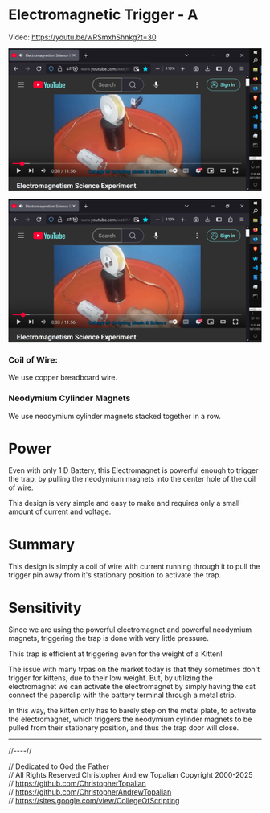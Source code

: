 # Electromagnetic Trigger - A

Video: https://youtu.be/wRSmxhShnkg?t=30

![001](textures/001.PNG)  

![002](textures/002.PNG)  

### Coil of Wire:
We use copper breadboard wire.

### Neodymium Cylinder Magnets
We use neodymium cylinder magnets stacked together in a row.  

# Power
Even with only 1 D Battery, this Electromagnet is powerful enough to trigger the trap, by pulling the neodymium magnets into the center hole of the coil of wire.

This design is very simple and easy to make and requires only a small amount of current and voltage.

# Summary
This design is simply a coil of wire with current running through it to pull the trigger pin away from it's stationary position to activate the trap.  

# Sensitivity
Since we are using the powerful electromagnet and powerful neodymium magnets, triggering the trap is done with very little pressure.  

Thiis trap is efficient at triggering even for the weight of a Kitten!  

The issue with many trpas on the market today is that they sometimes don't trigger for kittens, due to their low weight.  But, by utilizing the electromagnet we can activate the electromagnet by simply having the cat connect the paperclip with the battery terminal through a metal strip.

In this way, the kitten only has to barely step on the metal plate, to activate the electromagnet, which triggers the neodymium cylinder magnets to be pulled from their stationary position, and thus the trap door will close.

---

//----//

// Dedicated to God the Father  
// All Rights Reserved Christopher Andrew Topalian Copyright 2000-2025  
// https://github.com/ChristopherTopalian  
// https://github.com/ChristopherAndrewTopalian  
// https://sites.google.com/view/CollegeOfScripting

